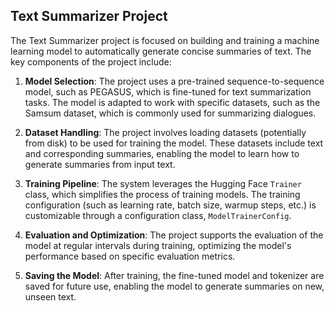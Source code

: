 ## Text Summarizer Project

The Text Summarizer project is focused on building and training a machine learning model to automatically generate concise summaries of text. The key components of the project include:

1. **Model Selection**: The project uses a pre-trained sequence-to-sequence model, such as PEGASUS, which is fine-tuned for text summarization tasks. The model is adapted to work with specific datasets, such as the Samsum dataset, which is commonly used for summarizing dialogues.

2. **Dataset Handling**: The project involves loading datasets (potentially from disk) to be used for training the model. These datasets include text and corresponding summaries, enabling the model to learn how to generate summaries from input text.

3. **Training Pipeline**: The system leverages the Hugging Face `Trainer` class, which simplifies the process of training models. The training configuration (such as learning rate, batch size, warmup steps, etc.) is customizable through a configuration class, `ModelTrainerConfig`. 

4. **Evaluation and Optimization**: The project supports the evaluation of the model at regular intervals during training, optimizing the model's performance based on specific evaluation metrics.

5. **Saving the Model**: After training, the fine-tuned model and tokenizer are saved for future use, enabling the model to generate summaries on new, unseen text.



